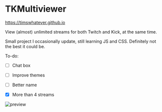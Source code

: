 # TKMultiviewer
https://timswhatever.github.io

View (almost) unlimited streams for both Twitch and Kick, at the same time.

Small project I occasionally update, still learning JS and CSS. Definitely not the best it could be.

To-do:
- [ ] Chat box
- [ ] Improve themes
- [ ] Better name
- [x] More than 4 streams



![preview](https://github.com/user-attachments/assets/3109c714-6edf-42d6-98fd-587b905cf35b)

